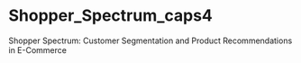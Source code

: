 # Shopper_Spectrum_caps4
Shopper Spectrum: Customer Segmentation and Product Recommendations in E-Commerce
